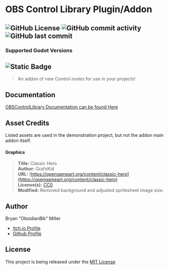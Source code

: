 # OBS Control Library Plugin/Addon

![GitHub License](https://img.shields.io/github/license/ObsidianBlk/OBSControlLibrary)
![GitHub commit activity](https://img.shields.io/github/commit-activity/t/ObsidianBlk/OBSControlLibrary)
![GitHub last commit](https://img.shields.io/github/last-commit/ObsidianBlk/OBSControlLibrary)
---
### Supported Godot Versions
![Static Badge](https://img.shields.io/badge/Godot-v4.2.2-%2523478cbf?logo=godot-engine&logoColor=cyian&color=green)
---

> An addon of new Control nodes for use in your projects!



## Documentation
[OBSControlLibrary Documentation can be found Here](./docs/index.md)

## Asset Credits
Listed assets are used in the demonstration project, but not the addon main addon itself. 
#### Graphics
> **Title:** Classic Hero  
**Author:** GrafxKid  
**URL:** [https://opengameart.org/content/classic-hero](https://opengameart.org/content/classic-hero)  
**License(s):** [CC0](https://creativecommons.org/publicdomain/zero/1.0/)  
**Modified:** Removed background and adjusted spritesheet image size.

## Author
Bryan "ObsidianBlk" Miller

* [Itch.io Profile](https://obsidianblk.itch.io/)
* [Github Profile](https://github.com/ObsidianBlk)


## License

This project is being released under the [MIT License](./LICENSE.md)
